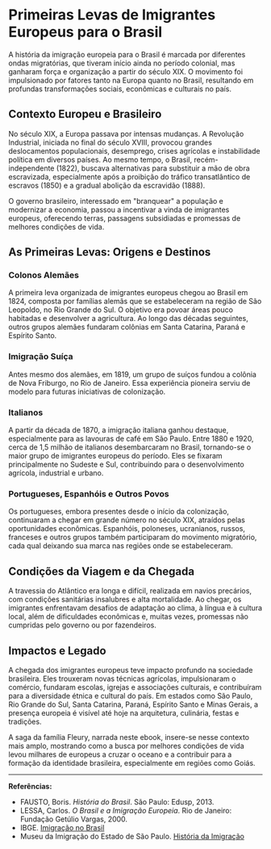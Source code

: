 # Primeiras Levas de Imigrantes Europeus para o Brasil

A história da imigração europeia para o Brasil é marcada por diferentes ondas migratórias, que tiveram início ainda no período colonial, mas ganharam força e organização a partir do século XIX. O movimento foi impulsionado por fatores tanto na Europa quanto no Brasil, resultando em profundas transformações sociais, econômicas e culturais no país.

## Contexto Europeu e Brasileiro

No século XIX, a Europa passava por intensas mudanças. A Revolução Industrial, iniciada no final do século XVIII, provocou grandes deslocamentos populacionais, desemprego, crises agrícolas e instabilidade política em diversos países. Ao mesmo tempo, o Brasil, recém-independente (1822), buscava alternativas para substituir a mão de obra escravizada, especialmente após a proibição do tráfico transatlântico de escravos (1850) e a gradual abolição da escravidão (1888).

O governo brasileiro, interessado em "branquear" a população e modernizar a economia, passou a incentivar a vinda de imigrantes europeus, oferecendo terras, passagens subsidiadas e promessas de melhores condições de vida.

## As Primeiras Levas: Origens e Destinos

### Colonos Alemães

A primeira leva organizada de imigrantes europeus chegou ao Brasil em 1824, composta por famílias alemãs que se estabeleceram na região de São Leopoldo, no Rio Grande do Sul. O objetivo era povoar áreas pouco habitadas e desenvolver a agricultura. Ao longo das décadas seguintes, outros grupos alemães fundaram colônias em Santa Catarina, Paraná e Espírito Santo.

### Imigração Suíça

Antes mesmo dos alemães, em 1819, um grupo de suíços fundou a colônia de Nova Friburgo, no Rio de Janeiro. Essa experiência pioneira serviu de modelo para futuras iniciativas de colonização.

### Italianos

A partir da década de 1870, a imigração italiana ganhou destaque, especialmente para as lavouras de café em São Paulo. Entre 1880 e 1920, cerca de 1,5 milhão de italianos desembarcaram no Brasil, tornando-se o maior grupo de imigrantes europeus do período. Eles se fixaram principalmente no Sudeste e Sul, contribuindo para o desenvolvimento agrícola, industrial e urbano.

### Portugueses, Espanhóis e Outros Povos

Os portugueses, embora presentes desde o início da colonização, continuaram a chegar em grande número no século XIX, atraídos pelas oportunidades econômicas. Espanhóis, poloneses, ucranianos, russos, franceses e outros grupos também participaram do movimento migratório, cada qual deixando sua marca nas regiões onde se estabeleceram.

## Condições da Viagem e da Chegada

A travessia do Atlântico era longa e difícil, realizada em navios precários, com condições sanitárias insalubres e alta mortalidade. Ao chegar, os imigrantes enfrentavam desafios de adaptação ao clima, à língua e à cultura local, além de dificuldades econômicas e, muitas vezes, promessas não cumpridas pelo governo ou por fazendeiros.

## Impactos e Legado

A chegada dos imigrantes europeus teve impacto profundo na sociedade brasileira. Eles trouxeram novas técnicas agrícolas, impulsionaram o comércio, fundaram escolas, igrejas e associações culturais, e contribuíram para a diversidade étnica e cultural do país. Em estados como São Paulo, Rio Grande do Sul, Santa Catarina, Paraná, Espírito Santo e Minas Gerais, a presença europeia é visível até hoje na arquitetura, culinária, festas e tradições.

A saga da família Fleury, narrada neste ebook, insere-se nesse contexto mais amplo, mostrando como a busca por melhores condições de vida levou milhares de europeus a cruzar o oceano e a contribuir para a formação da identidade brasileira, especialmente em regiões como Goiás.

---

**Referências:**

- FAUSTO, Boris. *História do Brasil*. São Paulo: Edusp, 2013.
- LESSA, Carlos. *O Brasil e a Imigração Europeia*. Rio de Janeiro: Fundação Getúlio Vargas, 2000.
- IBGE. [Imigração no Brasil](https://www.ibge.gov.br/explica/imigracao.php)
- Museu da Imigração do Estado de São Paulo. [História da Imigração](https://museudaimigracao.org.br/historia-da-imigracao)